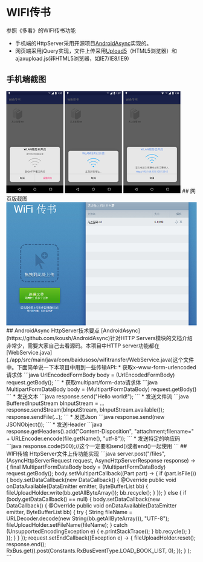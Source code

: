 # WIFI传书

参照《多看》的WIFI传书功能
 * 手机端的HttpServer采用开源项目[AndroidAsync](https://github.com/koush/AndroidAsync)实现的。
 * 网页端采用jQuery实现，文件上传采用[Upload5](https://github.com/looptribe/upload5)（HTML5浏览器）和ajaxupload.js(非HTML5浏览器，如IE7/IE8/IE9)

## 手机端截图
<img src="./screenshot/phone1.png" width="30%"/>
<img src="./screenshot/phone2.png" width="30%"/>
<img src="./screenshot/phone3.png" width="30%"/>
## 网页版截图
<img src="./screenshot/web.png"/>
## AndroidAsync HttpServer技术要点
[AndroidAsync](https://github.com/koush/AndroidAsync)针对HTTP Servers模块的文档介绍非常少，需要大家自己去看源码。本项目中HTTP server功能都在[WebService.java](./app/src/main/java/com/baidusoso/wifitransfer/WebService.java)这个文件中。下面简单说一下本项目中用到一些传输API:
 * 获取x-www-form-urlencoded请求体
```java
UrlEncodedFormBody body = (UrlEncodedFormBody) request.getBody();
``` 
 * 获取multipart/form-data请求体
```java
MultipartFormDataBody body = (MultipartFormDataBody) request.getBody()
``` 
 * 发送文本
```java
response.send("Hello world!");
```
 * 发送文件流
```java
BufferedInputStream bInputStream = ...
response.sendStream(bInputStream, bInputStream.available());
response.sendFile(...);
```
 * 发送Json
```java
response.send(new JSONObject());
```
 * 发送Header
```java
response.getHeaders().add("Content-Disposition", "attachment;filename=" + URLEncoder.encode(file.getName(), "utf-8"));
```
 * 发送特定的响应码
```java
response.code(500);//这个一定要和send()或者end()一起使用
```
## WIFI传输 HttpServer文件上传功能实现
```java
server.post("/files", (AsyncHttpServerRequest request, AsyncHttpServerResponse response) -> {
                    final MultipartFormDataBody body = (MultipartFormDataBody) request.getBody();
                    body.setMultipartCallback((Part part) -> {
                        if (part.isFile()) {
                            body.setDataCallback(new DataCallback() {
                                @Override
                                public void onDataAvailable(DataEmitter emitter, ByteBufferList bb) {
                                    fileUploadHolder.write(bb.getAllByteArray());
                                    bb.recycle();
                                }
                            });
                        } else {
                            if (body.getDataCallback() == null) {
                                body.setDataCallback(new DataCallback() {
                                    @Override
                                    public void onDataAvailable(DataEmitter emitter, ByteBufferList bb) {
                                        try {
                                            String fileName = URLDecoder.decode(new String(bb.getAllByteArray()), "UTF-8");
                                            fileUploadHolder.setFileName(fileName);
                                        } catch (UnsupportedEncodingException e) {
                                            e.printStackTrace();
                                        }
                                        bb.recycle();
                                    }
                                });
                            }
                        }
                    });
                    request.setEndCallback((Exception e) -> {
                        fileUploadHolder.reset();
                        response.end();
                        RxBus.get().post(Constants.RxBusEventType.LOAD_BOOK_LIST, 0);
                    });
                }
        );
```
